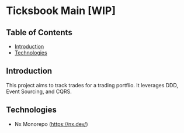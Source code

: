 # Ticksbook Main [WIP]

## Table of Contents
* [Introduction](#introduction)
* [Technologies](#technologies)

## Introduction
This project aims to track trades for a trading portflio. It leverages DDD, Event Sourcing, and CQRS.

## Technologies
- Nx Monorepo (https://nx.dev/)
